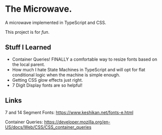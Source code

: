 # The Microwave.

A microwave implemented in TypeScript and CSS.

This project is for *fun*.

## Stuff I Learned

- Container Queries! FINALLY a comfortable way to resize fonts based on the local parent.
- How much I hate State Machines in TypeScript and will opt for flat conditional logic when the machine is simple enough.
- Getting CSS glow effects just right.
- 7 Digit Display fonts are so helpful!


## Links

7 and 14 Segment Fonts: https://www.keshikan.net/fonts-e.html

Container Queries: https://developer.mozilla.org/en-US/docs/Web/CSS/CSS_container_queries
